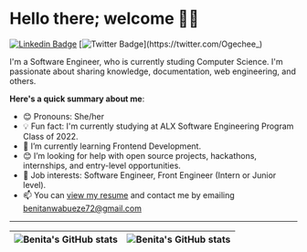 # Hello there; welcome 👋🏾

[![Linkedin Badge](https://img.shields.io/badge/-iambenita-blue?style=for-the-badge&logo=Linkedin&logoColor=white&link=https://www.linkedin.com/in/nwabueze-benita)](https://www.linkedin.com/in/nwabueze-benita) [![Twitter Badge](https://img.shields.io/badge/-@iambenita-1ca0f1?style=for-the-badge&logo=twitter&logoColor=white&link=https://twitter.com/Ogechee_)](https://twitter.com/Ogechee_)

I'm a Software Engineer, who is currently studing Computer Science. I'm passionate about sharing knowledge, documentation, web engineering, and others.

**Here's a quick summary about me**:

- 😊 Pronouns: She/her
- 💡 Fun fact: I'm currently studying at ALX Software Engineering Program Class of 2022.
- 🌱 I’m currently learning Frontend Development.
- 😊 I’m looking for help with open source projects, hackathons, internships, and entry-level opportunities.
- 💼 Job interests: Software Engineer, Front Engineer (Intern or Junior level).
- 📫 You can [view my resume](https://www.linkedin.com/in/nwabueze-benita) and contact me by emailing benitanwabueze72@gmail.com

---

| <img align="center" src="https://github-readme-stats.vercel.app/api?username=Ben-ita66&show_icons=true&include_all_commits=true&hide_border=true" alt="Benita's GitHub stats" /> | <img align="center" src="https://github-readme-stats.vercel.app/api/top-langs/?username=Ben-ita66&langs_count=8&layout=compact&hide_border=true" alt="Benita's GitHub stats" /> |
| ------------- | ------------- |
